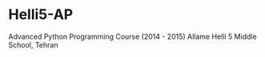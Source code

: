 # Helli5-AP
 
Advanced Python Programming Course (2014 - 2015)
Allame Helli 5 Middle School, Tehran
